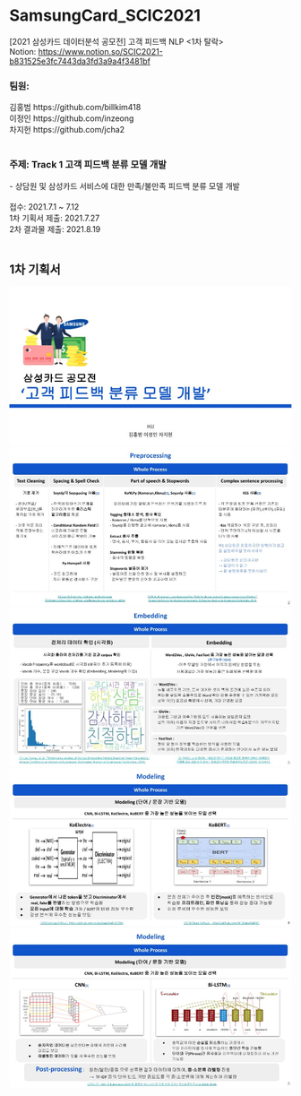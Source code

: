 # SamsungCard_SCIC2021
[2021 삼성카드 데이터분석 공모전] 고객 피드백 NLP <1차 탈락>
<br>
Notion: https://www.notion.so/SCIC2021-b831525e3fc7443da3fd3a9a4f3481bf
<br>
<h3>팀원: </h3>
김홍범 https://github.com/billkim418<br>
이정인 https://github.com/inzeong<br>
차지헌 https://github.com/jcha2<br>
<br>
<h3>주제: Track 1 고객 피드백 분류 모델 개발</h3>
- 상담원 및 삼성카드 서비스에 대한 만족/불만족 피드백 분류 모델 개발<br><br>
접수: 2021.7.1 ~ 7.12<br>
1차 기획서 제출: 2021.7.27<br>
2차 결과물 제출: 2021.8.19<br>
<br>
<h2>1차 기획서</h2>
<img src="SamsungCard_PPT/SamsungCard_210727.jpg">
<img src="SamsungCard_PPT/SamsungCard_210727 (1).jpg">
<img src="SamsungCard_PPT/SamsungCard_210727 (2).jpg">
<img src="SamsungCard_PPT/SamsungCard_210727 (3).jpg">
<img src="SamsungCard_PPT/SamsungCard_210727 (4).jpg">
